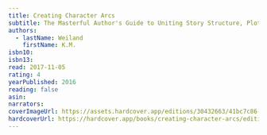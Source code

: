 ```yaml
---
title: Creating Character Arcs
subtitle: The Masterful Author's Guide to Uniting Story Structure, Plot, and Character Development
authors:
  - lastName: Weiland
    firstName: K.M.
isbn10:
isbn13:
read: 2017-11-05
rating: 4
yearPublished: 2016
reading: false
asin:
narrators:
coverImageUrl: https://assets.hardcover.app/editions/30432663/41bc7c86-71b6-44fb-aafa-b610194cb84c-Creating%20Character%20Arcs_%20The%20Masterful%20Author's%20Guide%20to%20Uniting%20Story%20Structure,%20Plot,%20and%20Character%20Development.jpeg
hardcoverUrl: https://hardcover.app/books/creating-character-arcs/editions/30432663
---
```

